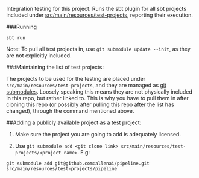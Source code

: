 Integration testing for this project. Runs the sbt plugin for all sbt projects included under [src/main/resources/test-projects](https://github.com/CANVE/extractor/tree/master/sbt-plugin-test-lib/src/main/resources/test-projects), reporting their execution.

###Running

`sbt run` 

Note: To pull all test projects in, use `git submodule update --init`, as they are not explicitly included.

###Maintaining the list of test projects:

The projects to be used for the testing are placed under `src/main/resources/test-projects`, and they are managed as [git submodules](https://git-scm.com/docs/git-submodule). Loosely speaking this means they are not physically included in this repo, but rather linked to. This is why you have to pull them in after cloning this repo (or possibly after pulling this repo after the list has changed), through the command mentioned above.

##Adding a publicly available project as a test project:

1. Make sure the project you are going to add is adequately licensed.

2. Use `git submodule add <git clone link> src/main/resources/test-projects/<project name>`. E.g: 
```
git submodule add git@github.com:allenai/pipeline.git src/main/resources/test-projects/pipeline
```
